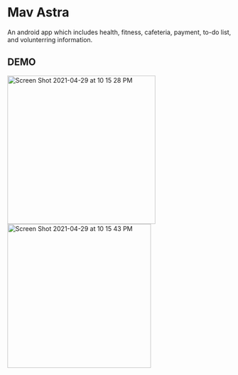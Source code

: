 # Mav Astra
An android app which includes health, fitness, cafeteria, payment, to-do list, and volunterring information.

## DEMO
<img width="333" alt="Screen Shot 2021-04-29 at 10 15 28 PM" src="https://user-images.githubusercontent.com/67445848/116644455-02cab080-a939-11eb-91fd-d2e59d046336.png">
<img width="323" alt="Screen Shot 2021-04-29 at 10 15 43 PM" src="https://user-images.githubusercontent.com/67445848/116644451-0100ed00-a939-11eb-9739-bcb61d5bbb8f.png">

